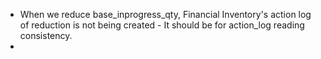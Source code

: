 - When we reduce base_inprogress_qty, Financial Inventory's action log of reduction is not being created - It should be for action_log reading consistency.
- 